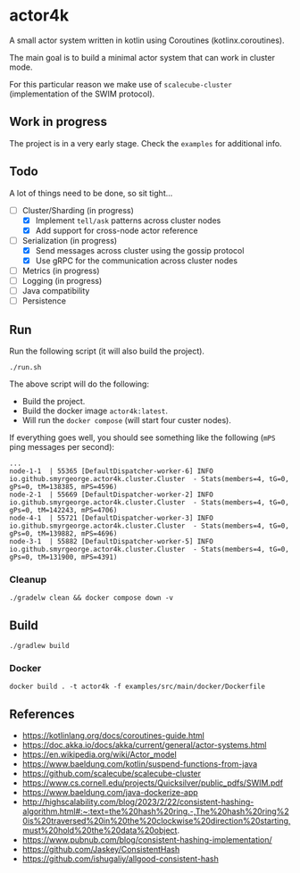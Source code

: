 # actor4k

A small actor system written in kotlin using Coroutines (kotlinx.coroutines).

The main goal is to build a minimal actor system that can work in cluster mode.

For this particular reason we make use of `scalecube-cluster` (implementation of the SWIM protocol).

## Work in progress

The project is in a very early stage.
Check the `examples` for additional info.

## Todo

A lot of things need to be done, so sit tight…

- [ ] Cluster/Sharding (in progress)
  - [x] Implement `tell/ask` patterns across cluster nodes
  - [x] Add support for cross-node actor reference
- [ ] Serialization (in progress)
  - [x] Send messages across cluster using the gossip protocol
  - [x] Use gRPC for the communication across cluster nodes
- [ ] Metrics (in progress)
- [ ] Logging (in progress)
- [ ] Java compatibility
- [ ] Persistence

## Run

Run the following script (it will also build the project).

```shell
./run.sh
```

The above script will do the following:
- Build the project.
- Build the docker image `actor4k:latest`.
- Will run the `docker compose` (will start four custer nodes).

If everything goes well, you should see something like the following (`mPS` ping messages per second):
```text
...
node-1-1  | 55365 [DefaultDispatcher-worker-6] INFO  io.github.smyrgeorge.actor4k.cluster.Cluster  - Stats(members=4, tG=0, gPs=0, tM=138385, mPS=4596)
node-2-1  | 55669 [DefaultDispatcher-worker-2] INFO  io.github.smyrgeorge.actor4k.cluster.Cluster  - Stats(members=4, tG=0, gPs=0, tM=142243, mPS=4706)
node-4-1  | 55721 [DefaultDispatcher-worker-3] INFO  io.github.smyrgeorge.actor4k.cluster.Cluster  - Stats(members=4, tG=0, gPs=0, tM=139882, mPS=4696)
node-3-1  | 55882 [DefaultDispatcher-worker-5] INFO  io.github.smyrgeorge.actor4k.cluster.Cluster  - Stats(members=4, tG=0, gPs=0, tM=131900, mPS=4391)
```

### Cleanup

```shell
./gradelw clean && docker compose down -v
```

## Build

```shell
./gradlew build
```

### Docker

```shell
docker build . -t actor4k -f examples/src/main/docker/Dockerfile
```

## References

- https://kotlinlang.org/docs/coroutines-guide.html
- https://doc.akka.io/docs/akka/current/general/actor-systems.html
- https://en.wikipedia.org/wiki/Actor_model
- https://www.baeldung.com/kotlin/suspend-functions-from-java
- https://github.com/scalecube/scalecube-cluster
- https://www.cs.cornell.edu/projects/Quicksilver/public_pdfs/SWIM.pdf
- https://www.baeldung.com/java-dockerize-app
- http://highscalability.com/blog/2023/2/22/consistent-hashing-algorithm.html#:~:text=the%20hash%20ring.-,The%20hash%20ring%20is%20traversed%20in%20the%20clockwise%20direction%20starting,must%20hold%20the%20data%20object.
- https://www.pubnub.com/blog/consistent-hashing-implementation/
- https://github.com/Jaskey/ConsistentHash
- https://github.com/ishugaliy/allgood-consistent-hash